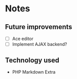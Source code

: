 # Notes

## Future improvements
- [ ] Ace editor
- [ ] Implement AJAX backend?

## Technology used
- PHP Markdown Extra
